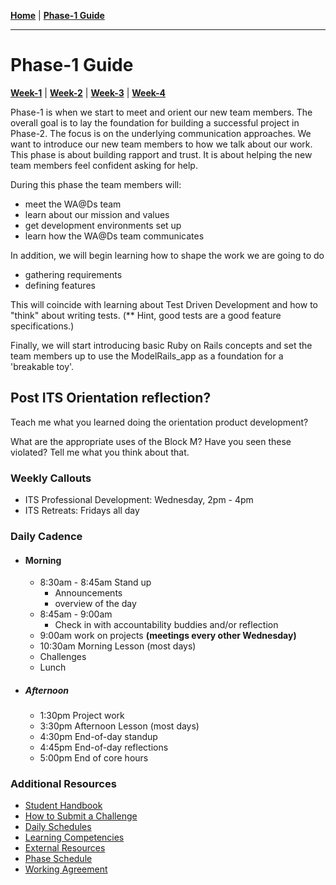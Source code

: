 **[Home](../README.md)** | **[Phase-1 Guide](./README.md)**
___
# Phase-1 Guide

**[Week-1](week-1/README.md)** | **[Week-2](week-2/README.md)** | **[Week-3](week-3/README.md)** | **[Week-4](week-4/README.md)**


Phase-1 is when we start to meet and orient our new team members. The overall goal is to lay the foundation for building a successful project in Phase-2. The focus is on the underlying communication approaches. We want to introduce our new team members to how we talk about our work. This phase is about building rapport and trust. It is about helping the new team members feel confident asking for help. 

During this phase the team members will: 
  - meet the WA@Ds team
  - learn about our mission and values
  - get development environments set up
  - learn how the WA@Ds team communicates

In addition, we will begin learning how to shape the work we are going to do
  - gathering requirements
  - defining features

This will coincide with learning about Test Driven Development and how to "think" about writing tests. (** Hint, good tests are a good feature specifications.)

Finally, we will start introducing basic Ruby on Rails concepts and set the team members up to use the ModelRails_app as a foundation for a 'breakable toy'. 

## Post ITS Orientation reflection?
Teach me what you learned doing the orientation product development?

What are the appropriate uses of the Block M? Have you seen these violated? Tell me what you think about that.


### Weekly Callouts
  - ITS Professional Development: Wednesday, 2pm - 4pm
  - ITS Retreats: Fridays all day

### Daily Cadence

- #### Morning
  - 8:30am - 8:45am Stand up
    - Announcements
    - overview of the day
  - 8:45am - 9:00am 
    - Check in with accountability buddies and/or reflection
  - 9:00am work on projects **(meetings every other Wednesday)**
  - 10:30am Morning Lesson (most days)
  - Challenges
  - Lunch

- ##### Afternoon
  - 1:30pm Project work
  - 3:30pm Afternoon Lesson (most days)
  - 4:30pm End-of-day standup
  - 4:45pm End-of-day reflections
  - 5:00pm End of core hours


### Additional Resources
- [Student Handbook](resources/student-handbook)
- [How to Submit a Challenge](resources/how-to-submit.md)
- [Daily Schedules](resources/daily_schedules.md)
- [Learning Competencies](resources/competencies.md)
- [External Resources](resources/resources.md)
- [Phase Schedule](resources/schedule.md)
- [Working Agreement](resources/working-agreement.md)


